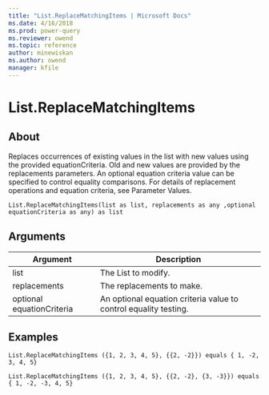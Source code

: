 ```yaml
---
title: "List.ReplaceMatchingItems | Microsoft Docs"
ms.date: 4/16/2018
ms.prod: power-query
ms.reviewer: owend
ms.topic: reference
author: minewiskan
ms.author: owend
manager: kfile
---
```

# List.ReplaceMatchingItems

  
## About  
Replaces occurrences of existing values in the list with new values using the provided equationCriteria. Old and new values are provided by the replacements parameters. An optional equation criteria value can be specified to control equality comparisons. For details of replacement operations and equation criteria, see Parameter Values.  
  
```  
List.ReplaceMatchingItems(list as list, replacements as any ,optional equationCriteria as any) as list  
```  
  
## Arguments  
  
|Argument|Description|  
|------------|---------------|  
|list|The List to modify.|  
|replacements|The replacements to make.|  
|optional equationCriteria|An optional equation criteria value to control equality testing.|  
  
## Examples  
  
```  
List.ReplaceMatchingItems ({1, 2, 3, 4, 5}, {{2, -2}}) equals { 1, -2, 3, 4, 5}  
```  
  
```  
List.ReplaceMatchingItems ({1, 2, 3, 4, 5}, {{2, -2}, {3, -3}}) equals { 1, -2, -3, 4, 5}  
```  
